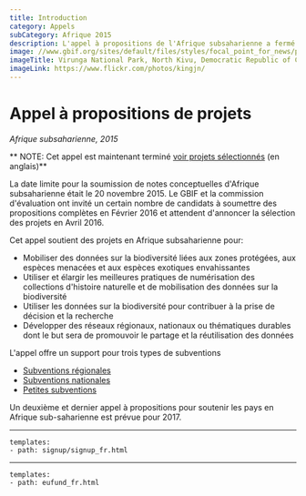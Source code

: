 ```yaml
---
title: Introduction
category: Appels
subCategory: Afrique 2015
description: L'appel à propositions de l'Afrique subsaharienne a fermé le 20 Novembre 2015. GBIF annoncera la sélection des projets en Avril ici 2016.
image: //www.gbif.org/sites/default/files/styles/focal_point_for_news/public/gbif_scaled_contents/news/2015-November/82567/Virunga_National_Park_DRC.jpg
imageTitle: Virunga National Park, North Kivu, Democratic Republic of Congo. Photo by Joseph King. CC BY-NC-ND 2.0.
imageLink: https://www.flickr.com/photos/kingjn/
---
```

# Appel à propositions de projets

_Afrique subsaharienne, 2015_

** NOTE: Cet appel est maintenant terminé [voir projets sélectionnés](http://www.gbif.org/programme/bid/all-projects) (en anglais)** 

La date limite pour la soumission de notes conceptuelles d'Afrique subsaharienne était le 20 novembre 2015. Le GBIF et la commission d'évaluation ont invité un certain nombre de candidats à soumettre des propositions complètes en Février 2016 et attendent d'annoncer la sélection des projets en Avril 2016.

Cet appel soutient des projets en Afrique subsaharienne pour:

+ Mobiliser des données sur la biodiversité liées aux zones protégées, aux espèces menacées et aux espèces exotiques envahissantes
+ Utiliser et élargir les meilleures pratiques de numérisation des collections d'histoire naturelle et de mobilisation des données sur la biodiversité
+ Utiliser les données sur la biodiversité pour contribuer à la prise de décision et la recherche
+ Développer des réseaux régionaux, nationaux ou thématiques durables dont le but sera de promouvoir le partage et la réutilisation des données

L'appel offre un support pour trois types de subventions

+ [Subventions régionales](../regional-grants)
+ [Subventions nationales](../national-grants)
+ [Petites subventions](../small-grants)

Un deuxième et dernier appel à propositions pour soutenir les pays en Afrique sub-saharienne est prévue pour 2017.

-----------------

```styledYaml
templates:
- path: signup/signup_fr.html
```

------

```styledYaml
templates:
- path: eufund_fr.html
```
